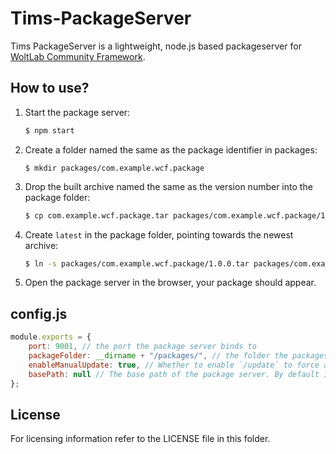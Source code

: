 Tims-PackageServer
==================

Tims PackageServer is a lightweight, node.js based packageserver for [WoltLab Community Framework](https://github.com/WoltLab/WCF).

How to use?
-----------

1. Start the package server:

    ```sh
    $ npm start
    ```
    
2. Create a folder named the same as the package identifier in packages:

    ```
    $ mkdir packages/com.example.wcf.package
    ```

3. Drop the built archive named the same as the version number into the package folder:

    ```sh
    $ cp com.example.wcf.package.tar packages/com.example.wcf.package/1.0.0.tar
    ```

4. Create `latest` in the package folder, pointing towards the newest archive:

    ```sh
    $ ln -s packages/com.example.wcf.package/1.0.0.tar packages/com.example.wcf.package/latest
    ```

5. Open the package server in the browser, your package should appear.

config.js
---------

```js
module.exports = {
    port: 9001, // the port the package server binds to
    packageFolder: __dirname + "/packages/", // the folder the packages are searched in
    enableManualUpdate: true, // Whether to enable `/update` to force an update of the package list
    basePath: null // The base path of the package server. By default it takes the host supplied within the request. Change if you are using a reverse proxy
};
```


License
-------

For licensing information refer to the LICENSE file in this folder.
